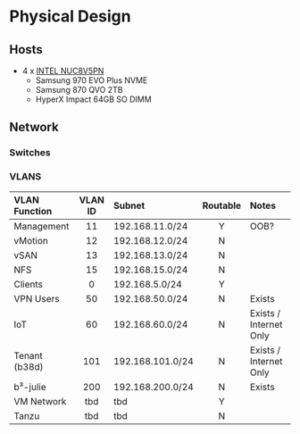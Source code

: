 # Physical Design

## Hosts

* 4 x [INTEL NUC8V5PN](https://www.intel.com/content/www/us/en/support/articles/000055854/intel-nuc.html)
    * Samsung 970 EVO Plus NVME
    * Samsung 870 QVO 2TB
    * HyperX Impact 64GB SO DIMM

## Network

### Switches

### VLANS

| VLAN Function | VLAN ID | Subnet        | Routable | Notes   |
| :------------ |:-------:|:----------------|:--------:|:---------|
| Management    | 11      | 192.168.11.0/24 | Y        | OOB?
| vMotion       | 12      | 192.168.12.0/24 | N        |
| vSAN          | 13      | 192.168.13.0/24 | N        |
| NFS           | 15      | 192.168.15.0/24 | N        |
| Clients       | 0       |192.168.5.0/24   | Y        | 
| VPN Users     | 50      |192.168.50.0/24  | N        | Exists
| IoT           | 60      |192.168.60.0/24  | N        | Exists / Internet Only
| Tenant (b38d) | 101     |192.168.101.0/24 | N        | Exists / Internet Only
| b³-julie      | 200     |192.168.200.0/24 | N        | Exists
| VM Network    | tbd     | tbd             | Y        |
| Tanzu         | tbd     | tbd             | N        |